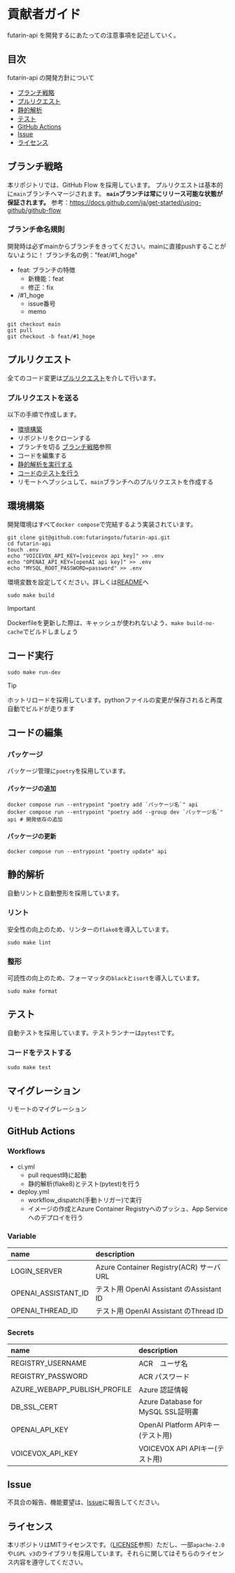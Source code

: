 # 貢献者ガイド
futarin-api を開発するにあたっての注意事項を記述していく。

## 目次
futarin-api の開発方針について
- [ブランチ戦略](#ブランチ戦略)
- [プルリクエスト](#プルリクエスト)
- [静的解析](#静的解析)
- [テスト](#テスト)
- [GitHub Actions](#github-actions)
- [Issue](#issue)
- [ライセンス](#ライセンス)

## ブランチ戦略

本リポジトリでは、GitHub Flow を採用しています。
プルリクエストは基本的に`main`ブランチへマージされます。
**`main`ブランチは常にリリース可能な状態が保証されます。**
参考：https://docs.github.com/ja/get-started/using-github/github-flow

### ブランチ命名規則
開発時は必ずmainからブランチをきってください。mainに直接pushすることがないように！
ブランチ名の例："feat/#1_hoge"
- feat: ブランチの特徴
  - 新機能：feat
  - 修正：fix
- /#1_hoge
  - issue番号
  - memo
```
git checkout main
git pull
git checkout -b feat/#1_hoge
```

## プルリクエスト
全てのコード変更は[プルリクエスト](https://github.com/futaringoto/futarin-api/pulls)を介して行います。
### プルリクエストを送る
以下の手順で作成します。
- [環境構築](#環境構築)
- リポジトリをクローンする
- ブランチを切る [ブランチ戦略](#ブランチ戦略)参照
- コードを編集する
- [静的解析を実行する](#静的解析)
- [コードのテストを行う](#コードをテストする)
- リモートへプッシュして、`main`ブランチへのプルリクエストを作成する

## 環境構築
開発環境はすべて`docker compose`で完結するよう実装されています。
```
git clone git@github.com:futaringoto/futarin-api.git
cd futarin-api
touch .env
echo "VOICEVOX_API_KEY=[voicevox api key]" >> .env
echo "OPENAI_API_KEY=[openAI api key]" >> .env
echo "MYSQL_ROOT_PASSWORD=password" >> .env
```
環境変数を設定してください。詳しくは[README](https://github.com/futaringoto/futarin-api/blob/main/README.md)へ
```
sudo make build
```
> [!IMPORTANT]
> Dockerfileを更新した際は、キャッシュが使われないよう、`make build-no-cache`でビルドしましょう

## コード実行
```
sudo make run-dev
```
> [!TIP]
> ホットリロードを採用しています。pythonファイルの変更が保存されると再度自動でビルドが走ります


## コードの編集
### パッケージ
パッケージ管理に`poetry`を採用しています。
#### パッケージの追加
```
docker compose run --entrypoint "poetry add `パッケージ名`" api
docker compose run --entrypoint "poetry add --group dev `パッケージ名`" api # 開発依存の追加
```
#### パッケージの更新
```
docker compose run --entrypoint "poetry update" api
```

## 静的解析
自動リントと自動整形を採用しています。
### リント
安全性の向上のため、リンターの`flake8`を導入しています。
```
sudo make lint
```
### 整形
可読性の向上のため、フォーマッタの`black`と`isort`を導入しています。
```
sudo make format
```

## テスト
自動テストを採用しています。テストランナーは`pytest`です。
### コードをテストする
```
sudo make test
```

## マイグレーション
リモートのマイグレーション

## GitHub Actions
### Workflows
- ci.yml
  - pull request時に起動
  - 静的解析(flake8)とテスト(pytest)を行う
- deploy.yml
  - workflow_dispatch(手動トリガー)で実行
  - イメージの作成とAzure Container Registryへのプッシュ、App Serviceへのデプロイを行う

### Variable
| name               | description         |
| :----------------- | :------------------ |
| LOGIN_SERVER | Azure Container Registry(ACR) サーバURL |
| OPENAI_ASSISTANT_ID | テスト用 OpenAI Assistant のAssistant ID |
| OPENAI_THREAD_ID | テスト用 OpenAI Assistant のThread ID |


### Secrets
| name | description |
| :--- | :---------- |
| REGISTRY_USERNAME | ACR　ユーザ名 |
| REGISTRY_PASSWORD | ACR パスワード |
| AZURE_WEBAPP_PUBLISH_PROFILE | Azure 認証情報 |
| DB_SSL_CERT | Azure Database for MySQL SSL証明書 |
| OPENAI_API_KEY | OpenAI Platform APIキー(テスト用) |
| VOICEVOX_API_KEY | VOICEVOX API APIキー(テスト用) |

## Issue
不具合の報告、機能要望は、[Issue](https://github.com/futaringoto/futarin-api/issues)に報告してください。

## ライセンス
本リポジトリはMITライセンスです。（[LICENSE](https://github.com/futaringoto/futarin-api/blob/main/LICENSE)参照）ただし、一部`apache-2.0`や`LGPL v3`のライブラリを採用しています。それらに関してはそちらのライセンス内容を遵守してください。
